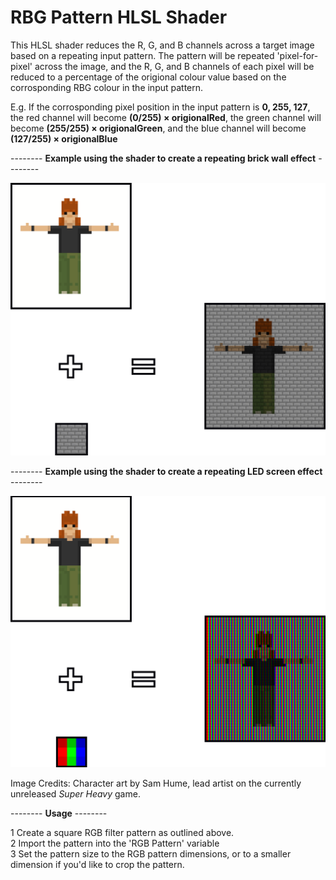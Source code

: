 # RBG Pattern HLSL Shader
This HLSL shader reduces the R, G, and B channels across a target image based on a repeating input pattern.
The pattern will be repeated 'pixel-for-pixel' across the image, and the R, G, and B channels of each pixel will be reduced to a percentage of the origional colour value based on the corrosponding RBG colour in the input pattern.                                                                                                               

E.g. If the corrosponding pixel position in the input pattern is **0, 255, 127**, the red channel will become **(0/255) × origionalRed**, the green channel will become **(255/255) × origionalGreen**, and the blue channel will become **(127/255) × origionalBlue**

-------- **Example using the shader to create a repeating brick wall effect** --------

![Example Image](https://github.com/Ben-G-Man/RGB-Pattern-HLSL-Shader/blob/main/ExampleImages/ExampleImage1.png?raw=true)

-------- **Example using the shader to create a repeating LED screen effect** --------

![Example Image](https://github.com/Ben-G-Man/RGB-Pattern-HLSL-Shader/blob/main/ExampleImages/ExampleImage2.png?raw=true)

Image Credits: Character art by Sam Hume, lead artist on the currently unreleased *Super Heavy* game.

-------- **Usage** --------    

1   Create a square RGB filter pattern as outlined above.                                                                                                               
2   Import the pattern into the 'RGB Pattern' variable                                                                                                               
3   Set the pattern size to the RGB pattern dimensions, or to a smaller dimension if you'd like to crop the pattern.                                                                                                               

